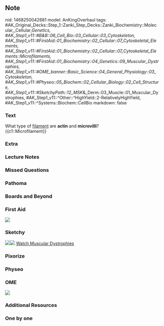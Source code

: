 ## Note
nid: 1468250042681
model: AnKingOverhaul
tags: #AK_Original_Decks::Step_1::Zanki_Step_Decks::Zanki_Biochemistry::Molecular,_Cellular,_Genetics, #AK_Step1_v11::#B&B::06_Cell_Bio::03_Cellular::03_Cytoskeleton, #AK_Step1_v11::#FirstAid::01_Biochemistry::02_Cellular::07_Cytoskeletal_Elements, #AK_Step1_v11::#FirstAid::01_Biochemistry::02_Cellular::07_Cytoskeletal_Elements::Microfilaments, #AK_Step1_v11::#FirstAid::01_Biochemistry::04_Genetics::09_Muscular_Dystrophies, #AK_Step1_v11::#OME_banner::Basic_Science::04_General_Physiology::03_Cytoskeleton, #AK_Step1_v11::#Physeo::05_Biochem::02_Cellular_Biology::02_Cell_Structure, #AK_Step1_v11::#SketchyPath::12_MSK_&_Derm::03_Muscle::01_Muscular_Dystrophies, #AK_Step1_v11::^Other::^HighYield::2-RelativelyHighYield, #AK_Step1_v11::^Systems::Biochem::CellBio
markdown: false

### Text
<div>
  What type of <u>filament</u> are <b>actin</b> and
  <b>microvilli</b>?
</div>
<div>
  {{c1::Microfilament}}
</div>

### Extra


### Lecture Notes


### Missed Questions


### Pathoma


### Boards and Beyond


### First Aid
<img src="tmppHuQq9.png">

### Sketchy
<img src="Actin%20cytoskeleton_1566160514431.jpg"><img src=
"Screen%20Shot%202020-03-21%20at%205.50.51%20PM_1566160514431.JPG">
<a href=
"https://dashboard.sketchy.com/study/medical/courses/medical-pathophysiology/units/medical-pathophysiology-musculoskeletal-derm/videos/medical-pathophysiology-musculoskeletal-and-derm-muscle-muscular-dystrophies?utm_source=anki&utm_medium=partnership&utm_campaign=february_update&utm_content=medical">
Watch Muscular Dystrophies</a>

### Pixorize


### Physeo


### OME
<div class="ome-widget">
  <a href=
  "https://onlinemeded.org/spa/general-physiology/cytoskeleton/acquire?ref=anki">
  <img src="_OME_AnkiFlashcards_Lesson_3.png"></a>
</div>

### Additional Resources


### One by one

